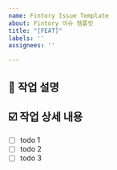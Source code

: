 ```yaml
---
name: Fintory Issue Template
about: Fintory 이슈 템플릿
title: "[FEAT]"
labels: ''
assignees: ''

---
```


## 📌 작업 설명
<!-- 작업에 대해 설명해주세요-->


## ☑️ 작업 상세 내용 
<!-- 해야 할 일들에 대해 적어주세요 -->
- [ ] todo 1
- [ ] todo 2
- [ ] todo 3
